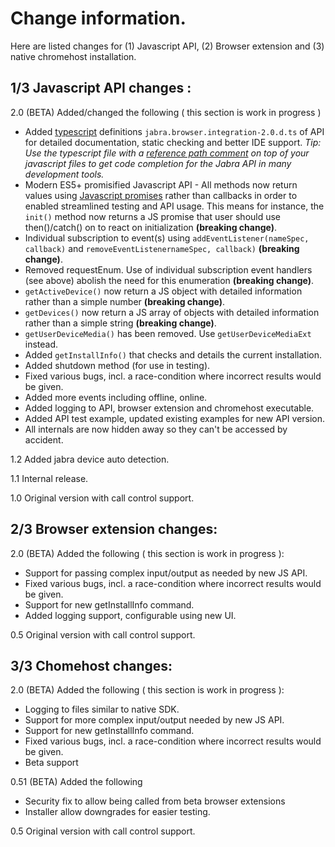 # Change information.

Here are listed changes for (1) Javascript API, (2) Browser extension and (3) native chromehost installation. 

## 1/3 Javascript API changes :

2.0 (BETA) Added/changed the following ( this section is work in progress )
* Added [typescript](https://www.typescriptlang.org/) definitions `jabra.browser.integration-2.0.d.ts` of API for detailed documentation, static checking and better IDE support. *Tip: Use the typescript file with a [reference path comment](https://www.typescriptlang.org/docs/handbook/triple-slash-directives.html) on top of your javascript files to get code completion for the Jabra API in many development tools.* 
* Modern ES5+ promisified Javascript API - All methods now return values using [Javascript promises](https://developer.mozilla.org/en-US/docs/Web/JavaScript/Reference/Global_Objects/Promise) rather than callbacks in order to enabled streamlined testing and API usage. This means for instance, the `init()` method now returns a JS promise that user should use then()/catch() on to react on initialization **(breaking change)**.
* Individual subscription to event(s) using `addEventListener(nameSpec, callback)` and `removeEventListenernameSpec, callback)` **(breaking change)**.
* Removed requestEnum. Use of individual subscription event handlers (see above) abolish the need for this enumeration **(breaking change)**.
* `getActiveDevice()` now return a JS object with detailed information rather than a simple number **(breaking change)**.
* `getDevices()` now return a JS array of objects with detailed information rather than a simple string **(breaking change)**.
* `getUserDeviceMedia()` has been removed. Use `getUserDeviceMediaExt` instead.
* Added `getInstallInfo()` that checks and details the current installation.    
* Added shutdown method (for use in testing).
* Fixed various bugs, incl. a race-condition where incorrect results would be given.
* Added more events including offline, online.
* Added logging to API, browser extension and chromehost executable.
* Added API test example, updated existing examples for new API version.
* All internals are now hidden away so they can't be accessed by accident.

1.2 Added jabra device auto detection.

1.1 Internal release.

1.0 Original version with call control support.

## 2/3 Browser extension changes:

2.0 (BETA) Added the following ( this section is work in progress ):
* Support for passing complex input/output as needed by new JS API.
* Fixed various bugs, incl. a race-condition where incorrect results would be given.
* Support for new getInstallInfo command.
* Added logging support, configurable using new UI.

0.5 Original version with call control support.

## 3/3 Chomehost changes:
2.0 (BETA) Added the following ( this section is work in progress ):
* Logging to files similar to native SDK.
* Support for more complex input/output needed by new JS API.
* Support for new getInstallInfo command.
* Fixed various bugs, incl. a race-condition where incorrect results would be given.
* Beta support

0.51 (BETA) Added the following
* Security fix to allow being called from beta browser extensions
* Installer allow downgrades for easier testing.

0.5 Original version with call control support.
